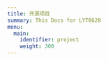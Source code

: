 ```yaml
---
title: 开源项目
summary: This Docs for LYT0628
menu:
  main:
    identifier: project
    weight: 300
---
```

